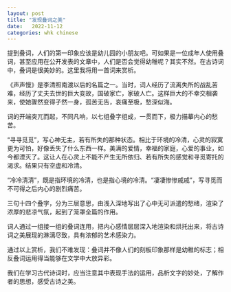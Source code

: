 ```yaml
---
layout: post
title: "发现叠词之美"
date:   2022-11-12
categories: whk chinese
---
```


提到叠词，人们的第一印象应该是幼儿园的小朋友吧。可如果是一位成年人使用叠词，甚至应用在公开发表的文章中，人们是否会觉得幼稚呢？其实不然。在古诗词中，叠词是很美妙的。这里我将用一首词来赏析。

《声声慢》是李清照南渡以后的名篇之一。当时，词人经历了流离失所的战乱苦难，经历了丈夫去世的巨大变故，国破家亡，家破人亡。这样巨大的不幸交相袭来，使她骤然变得孑然一身，孤苦无告，哀痛至极，愁深似海。

词的开端突兀而起，不同凡响，以七组叠字组成，一贯而下，极力描摹内心的愁苦。

“寻寻觅觅”，写心神无主，若有所失的那种状态。相比于环境的冷清，心灵的寂寞更为可怕，好像丢失了什么东西一样。美满的爱情，幸福的家庭，心爱的事业，如今都湮灭了。这让人在心灵上不能不产生无所依归、若有所失的感觉和寻觅寄托的渴求。结果只有空虚和冷清。

“冷冷清清”，既是指环境的冷清，也是指心境的冷清。“凄凄惨惨戚戚”，写寻觅而不可得之后内心的剧烈痛苦。

三句十四个叠字，分为三层意思，由浅入深地写出了心中无可派遣的愁绪，渲染了浓厚的悲凉气氛，起到了笼罩全篇的作用。

词人通过一组接一组的叠词连用，把内心感情层层深入地渲染和烘托出来，将古诗词之美展现的淋漓尽致，具有浓郁的艺术感染力。

通过以上赏析，我们不难发现：叠词并不像人们的刻板印象那样是幼稚的标志；相反叠词运用得当能够在文学中大放异彩。

我们在学习古代诗词时，应当注意其中表现手法的运用，品析文字的妙处，了解作者的思想，感受古诗之美。